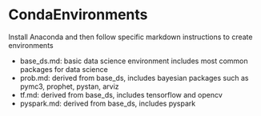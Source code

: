 # CondaEnvironments

Install Anaconda and then follow specific markdown instructions to create environments 
- base_ds.md: basic data science environment includes most common packages for data science
- prob.md: derived from base_ds, includes bayesian packages such as pymc3, prophet, pystan, arviz
- tf.md: derived from base_ds, includes tensorflow and opencv
- pyspark.md: derived from base_ds, includes pyspark
